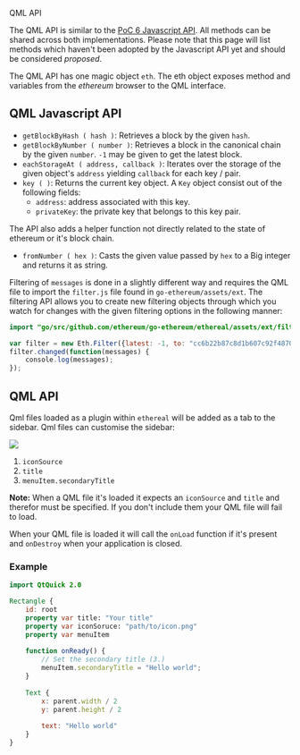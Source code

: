 QML API

The QML API is similar to the [PoC 6 Javascript API](). All methods can be shared across both implementations. Please note that this page will list methods which haven't been adopted by the Javascript API yet and should be considered *proposed*.

The QML API has one magic object `eth`. The eth object exposes method and variables from the *ethereum* browser to the QML interface.

## QML Javascript API

* `getBlockByHash ( hash )`: Retrieves a block by the given `hash`.
* `getBlockByNumber ( number )`: Retrieves a block in the canonical chain by the given `number`. `-1` may be given to get the latest block.
* `eachStorageAt ( address, callback )`: Iterates over the storage of the given object's `address` yielding `callback` for each key / pair.
* `key ( )`: Returns the current key object. A `Key` object consist out of the following fields:
  * `address`: address associated with this key.
  * `privateKey`: the private key that belongs to this key pair.

The API also adds a helper function not directly related to the state of ethereum or it's block chain.

* `fromNumber ( hex )`: Casts the given value passed by `hex` to a Big integer and returns it as string.

Filtering of `messages` is done in a slightly different way and requires the QML file to import the `filter.js` file found in `go-ethereum/assets/ext`. The filtering API allows you to create new filtering objects through which you watch for changes with the given filtering options in the following manner:

```qml
import "go/src/github.com/ethereum/go-ethereum/ethereal/assets/ext/filter.js" as Eth

var filter = new Eth.Filter({latest: -1, to: "cc6b22b87c8d1b607c92f4870f70e20658112f96"});
filter.changed(function(messages) {
    console.log(messages);
});
```

## QML API

Qml files loaded as a plugin within `ethereal` will be added as a tab to the sidebar. Qml files can customise the sidebar:

![](https://photos-3.dropbox.com/t/0/AAC-jzgMWKUGG7dvXSfPCCDXUsF1KTP0In2RnzjD8eJF_w/12/4270001/png/1024x768/3/1408550400/0/2/reqs.png/Uf_HhuRTcKGNhvuS6dbgJpdhiKqbbMVtkSpAZwqQnYA)

1. `iconSource`
2. `title`
3. `menuItem.secondaryTitle`

**Note:** When a QML file it's loaded it expects an `iconSource` and `title` and therefor must be specified. If you don't include them your QML file will fail to load.

When your QML file is loaded it will call the `onLoad` function if it's present and `onDestroy` when your application is closed. 

### Example

```qml
import QtQuick 2.0

Rectangle {
    id: root
    property var title: "Your title"
    property var iconSoruce: "path/to/icon.png"
    property var menuItem
    
    function onReady() {
        // Set the secondary title (3.)
        menuItem.secondaryTitle = "Hello world";        
    }
    
    Text {
        x: parent.width / 2
        y: parent.height / 2
        
        text: "Hello world"
    }
}
```